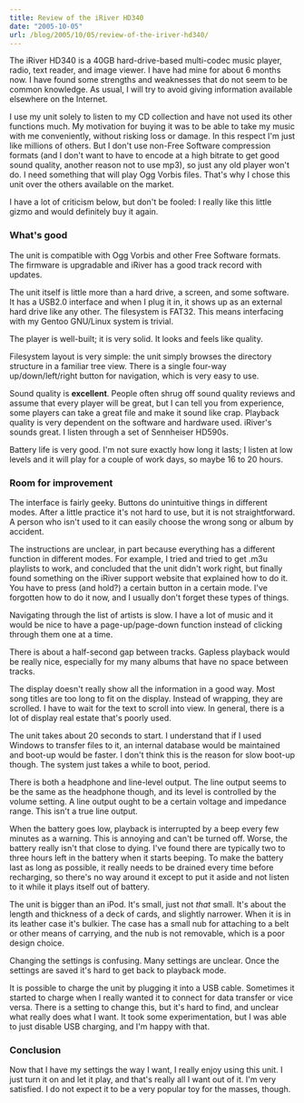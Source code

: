 ```yaml
---
title: Review of the iRiver HD340
date: "2005-10-05"
url: /blog/2005/10/05/review-of-the-iriver-hd340/
---
```

The iRiver HD340 is a 40GB hard-drive-based multi-codec music player, radio, text reader, and image viewer. I have had mine for about 6 months now. I have found some strengths and weaknesses that do not seem to be common knowledge. As usual, I will try to avoid giving information available elsewhere on the Internet.

I use my unit solely to listen to my CD collection and have not used its other functions much. My motivation for buying it was to be able to take my music with me conveniently, without risking loss or damage. In this respect I'm just like millions of others. But I don't use non-Free Software compression formats (and I don't want to have to encode at a high bitrate to get good sound quality, another reason not to use mp3), so just any old player won't do. I need something that will play Ogg Vorbis files. That's why I chose this unit over the others available on the market.

I have a lot of criticism below, but don't be fooled: I really like this little gizmo and would definitely buy it again.

### What's good

The unit is compatible with Ogg Vorbis and other Free Software formats. The firmware is upgradable and iRiver has a good track record with updates.

The unit itself is little more than a hard drive, a screen, and some software. It has a USB2.0 interface and when I plug it in, it shows up as an external hard drive like any other. The filesystem is FAT32. This means interfacing with my Gentoo GNU/Linux system is trivial.

The player is well-built; it is very solid. It looks and feels like quality.

Filesystem layout is very simple: the unit simply browses the directory structure in a familiar tree view. There is a single four-way up/down/left/right button for navigation, which is very easy to use.

Sound quality is **excellent**. People often shrug off sound quality reviews and assume that every player will be great, but I can tell you from experience, some players can take a great file and make it sound like crap. Playback quality is very dependent on the software and hardware used. iRiver's sounds great. I listen through a set of Sennheiser HD590s.

Battery life is very good. I'm not sure exactly how long it lasts; I listen at low levels and it will play for a couple of work days, so maybe 16 to 20 hours.

### Room for improvement

The interface is fairly geeky. Buttons do unintuitive things in different modes. After a little practice it's not hard to use, but it is not straightforward. A person who isn't used to it can easily choose the wrong song or album by accident.

The instructions are unclear, in part because everything has a different function in different modes. For example, I tried and tried to get .m3u playlists to work, and concluded that the unit didn't work right, but finally found something on the iRiver support website that explained how to do it. You have to press (and hold?) a certain button in a certain mode. I've forgotten how to do it now, and I usually don't forget these types of things.

Navigating through the list of artists is slow. I have a lot of music and it would be nice to have a page-up/page-down function instead of clicking through them one at a time.

There is about a half-second gap between tracks. Gapless playback would be really nice, especially for my many albums that have no space between tracks.

The display doesn't really show all the information in a good way. Most song titles are too long to fit on the display. Instead of wrapping, they are scrolled. I have to wait for the text to scroll into view. In general, there is a lot of display real estate that's poorly used.

The unit takes about 20 seconds to start. I understand that if I used Windows to transfer files to it, an internal database would be maintained and boot-up would be faster. I don't think this is the reason for slow boot-up though. The system just takes a while to boot, period.

There is both a headphone and line-level output. The line output seems to be the same as the headphone though, and its level is controlled by the volume setting. A line output ought to be a certain voltage and impedance range. This isn't a true line output.

When the battery goes low, playback is interrupted by a beep every few minutes as a warning. This is annoying and can't be turned off. Worse, the battery really isn't that close to dying. I've found there are typically two to three hours left in the battery when it starts beeping. To make the battery last as long as possible, it really needs to be drained every time before recharging, so there's no way around it except to put it aside and not listen to it while it plays itself out of battery.

The unit is bigger than an iPod. It's small, just not *that* small. It's about the length and thickness of a deck of cards, and slightly narrower. When it is in its leather case it's bulkier. The case has a small nub for attaching to a belt or other means of carrying, and the nub is not removable, which is a poor design choice.

Changing the settings is confusing. Many settings are unclear. Once the settings are saved it's hard to get back to playback mode.

It is possible to charge the unit by plugging it into a USB cable. Sometimes it started to charge when I really wanted it to connect for data transfer or vice versa. There is a setting to change this, but it's hard to find, and unclear what really does what I want. It took some experimentation, but I was able to just disable USB charging, and I'm happy with that.

### Conclusion

Now that I have my settings the way I want, I really enjoy using this unit. I just turn it on and let it play, and that's really all I want out of it. I'm very satisfied. I do not expect it to be a very popular toy for the masses, though.
